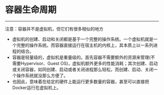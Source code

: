 # 容器生命周期
---
注意：容器并不是虚拟机，但它们有很多相似的地方
- 虚拟机的创建、启动和关闭都是基于一个完整的操作系统。一个虚拟机就是一个完整的操作系统。而容器直接运行在宿主机的内核上，其本质上以一系列进程的结合。
- 容器是轻量级的，虚拟机是重量级的。首先容器不需要额外的资源来管理(不需要Hypervisor、Guest OS)，虚拟机额外更多的性能消耗；其次创建、启动或关闭容器，如同创建、启动或者关闭进程那么轻松，而创建、启动、关闭一个操作系统就没那么方便了。
- 也因此，意味着在给定的硬件上能运行更多数量的容器，甚至可以直接把Docker运行在虚拟机上。
